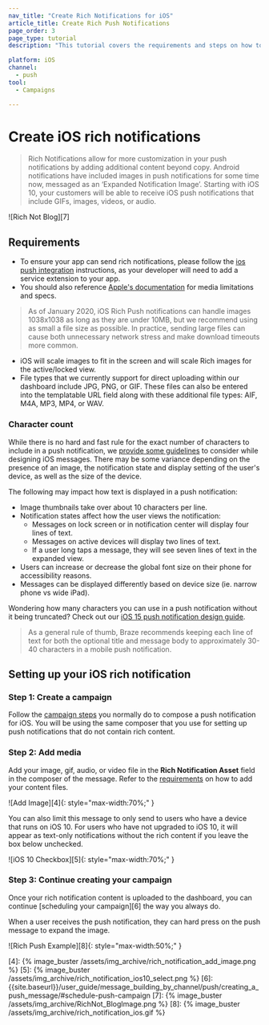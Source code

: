 ```yaml
---
nav_title: "Create Rich Notifications for iOS"
article_title: Create Rich Push Notifications
page_order: 3
page_type: tutorial
description: "This tutorial covers the requirements and steps on how to create iOS Rich Notifications for your Braze Campaigns."

platform: iOS
channel:
  - push
tool:
  - Campaigns

---
```


# Create iOS rich notifications

> Rich Notifications allow for more customization in your push notifications by adding additional content beyond copy. Android notifications have included images in push notifications for some time now, messaged as an ‘Expanded Notification Image’. Starting with iOS 10, your customers will be able to receive iOS push notifications that include GIFs, images, videos, or audio.

![Rich Not Blog][7]

## Requirements

- To ensure your app can send rich notifications, please follow the [ios push integration][1] instructions, as your developer will need to add a service extension to your app.
- You should also reference [Apple's documentation][2] for media limitations and specs.

> As of January 2020, iOS Rich Push notifications can handle images 1038x1038 as long as they are under 10MB, but we recommend using as small a file size as possible. In practice, sending large files can cause both unnecessary network stress and make download timeouts more common.

- iOS will scale images to fit in the screen and will scale Rich images for the active/locked view.
- File types that we currently support for direct uploading within our dashboard include JPG, PNG, or GIF. These files can also be entered into the templatable URL field along with these additional file types: AIF, M4A, MP3, MP4, or WAV.

### Character count

While there is no hard and fast rule for the exact number of characters to include in a push notification, we [provide some guidelines]({{site.baseurl}}/user_guide/message_building_by_channel/push/about/#image-and-text-specifications) to consider while designing iOS messages. There may be some variance depending on the presence of an image, the notification state and display setting of the user's device, as well as the size of the device.

The following may impact how text is displayed in a push notification:

- Image thumbnails take over about 10 characters per line.
- Notification states affect how the user views the notification:
  - Messages on lock screen or in notification center will display four lines of text.
  - Messages on active devices will display two lines of text.
  - If a user long taps a message, they will see seven lines of text in the expanded view.
- Users can increase or decrease the global font size on their phone for accessibility reasons.
- Messages can be displayed differently based on device size (ie. narrow phone vs wide iPad).

Wondering how many characters you can use in a push notification without it being truncated? Check out our [iOS 15 push notification design guide]({{site.baseurl}}/user_guide/message_building_by_channel/push/ios/push_design_guide/).

> As a general rule of thumb, Braze recommends keeping each line of text for both the optional title and message body to approximately 30-40 characters in a mobile push notification.

## Setting up your iOS rich notification

### Step 1: Create a campaign

Follow the [campaign steps][3] you normally do to compose a push notification for iOS. You will be using the same composer that you use for setting up push notifications that do not contain rich content.

### Step 2: Add media

Add your image, gif, audio, or video file in the **Rich Notification Asset** field in the composer of the message. Refer to the [requirements](#requirements) on how to add your content files.

![Add Image][4]{: style="max-width:70%;" }

You can also limit this message to only send to users who have a device that runs on iOS 10. For users who have not upgraded to iOS 10, it will appear as text-only notifications without the rich content if you leave the box below unchecked.

![iOS 10 Checkbox][5]{: style="max-width:70%;" }

### Step 3: Continue creating your campaign

Once your rich notification content is uploaded to the dashboard, you can continue [scheduling your campaign][6] the way you always do.

When a user receives the push notification, they can hard press on the push message to expand the image.

![Rich Push Example][8]{: style="max-width:50%;" }

[1]: {{site.baseurl}}/developer_guide/platform_integration_guides/ios/push_notifications/integration/#ios-10-rich-notifications
[2]: https://developer.apple.com/reference/usernotifications/unnotificationattachment
[3]: {{site.baseurl}}/user_guide/message_building_by_channel/push/creating_a_push_message/#creating-a-push-message
[4]: {% image_buster /assets/img_archive/rich_notification_add_image.png %}
[5]: {% image_buster /assets/img_archive/rich_notification_ios10_select.png %}
[6]: {{site.baseurl}}/user_guide/message_building_by_channel/push/creating_a_push_message/#schedule-push-campaign
[7]: {% image_buster /assets/img_archive/RichNot_BlogImage.png %}
[8]: {% image_buster /assets/img_archive/rich_notification_ios.gif %}
